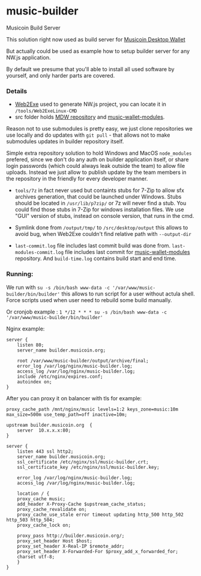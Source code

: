 # music-builder
Musicoin Build Server

This solution right now used as build server for [Musicoin Desktop Wallet](https://github.com/Musicoin/desktop)

But actually could be used as example how to setup builder server for any NW.js application.

By default we presume that you'll able to install all used software by yourself, and only harder parts are covered.

### Details

- [Web2Exe](https://github.com/jyapayne/Web2Executable) used to generate NW.js project, you can locate it in `/tools/Web2ExeLinux-CMD`
- src folder holds [MDW repository](https://github.com/Musicoin/desktop) and [music-wallet-modules](https://github.com/cryptofuture/music-wallet-modules).


Reason not to use submodules is pretty easy, we just clone repositories we use locally and do updates with `git pull` - that allows not to make submodules updates in builder repository itself. 

Simple extra repository solution to hold Windows and MacOS `node_modules` prefered, since we don't do any auth on builder application itself, or share login passwords (which could always leak outside the team) to allow file uploads. Instead we just allow to publish update by the team members in the repository in the friendly for every developer manner.

- `tools/7z` in fact never used but containts stubs for 7-Zip to allow sfx archives generation, that could be launched under Windows. Stubs should be located in `/usr/lib/p7zip/` or 7z will never find a stub. You could find those stubs in 7-Zip for windows installation files. We use "GUI" version of stubs, instead on console version, that runs in the cmd.

- Symlink done from `/output/tmp/` to `/src/desktop/output` this allows to avoid bug, when Web2Exe couldn't find relative path with `--output-dir`

- `last-commit.log` file includes last commit build was done from. `last-modules-commit.log` file includes last commit for [music-wallet-modules](https://github.com/cryptofuture/music-wallet-modules) repository. And `build-time.log` contains build start and end time.

### Running:

We run with `su -s /bin/bash www-data -c '/var/www/music-builder/bin/builder'` this allows to run script for a user without actula shell. Force scripts used when user need to rebuild some build manually.

Or cronjob example : `1 */12 * * * su -s /bin/bash www-data -c '/var/www/music-builder/bin/builder'`

Nginx example:

```
server {
    listen 80;
    server_name builder.musicoin.org;

    root /var/www/music-builder/output/archive/final;
    error_log /var/log/nginx/music-builder.log;
    access_log /var/log/nginx/music-builder.log;
    include /etc/nginx/expires.conf;
    autoindex on;
}
```

After you can proxy it on balancer with tls for example:

```
proxy_cache_path /mnt/nginx/music levels=1:2 keys_zone=music:10m max_size=500m use_temp_path=off inactive=10m;

upstream builder.musicoin.org  {
	server  10.x.x.x:80;
}

server {
	listen 443 ssl http2;
	server_name builder.musicoin.org;
	ssl_certificate /etc/nginx/ssl/music-builder.crt;
	ssl_certificate_key /etc/nginx/ssl/music-builder.key;

	error_log /var/log/nginx/music-builder.log;
	access_log /var/log/nginx/music-builder.log;

	location / {
	proxy_cache music;
	add_header X-Proxy-Cache $upstream_cache_status;
	proxy_cache_revalidate on;
	proxy_cache_use_stale error timeout updating http_500 http_502 http_503 http_504;
	proxy_cache_lock on;

	proxy_pass http://builder.musicoin.org/;
	proxy_set_header Host $host;
	proxy_set_header X-Real-IP $remote_addr;
	proxy_set_header X-Forwarded-For $proxy_add_x_forwarded_for;
	charset utf-8;
	}
}
```





